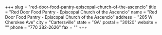 +++
slug = "red-door-food-pantry-episcopal-church-of-the-ascencio"
title = "Red Door Food Pantry - Episcopal Church of the Ascencio"
name = "Red Door Food Pantry - Episcopal Church of the Ascencio"
address = "205 W Cherokee Ave"
city = "Cartersville"
state = "GA"
postal = "30120"
website = ""
phone = "770 382-2626"
fax = ""
+++
